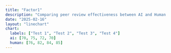 ```yaml
---
title: "Factor1"
description: "Comparing peer review effectiveness between AI and Human."
date: "2025-02-16"
layout: "linechart"
chart:
  labels: ["Test 1", "Test 2", "Test 3", "Test 4"]
  ai: [70, 75, 72, 70]
  human: [76, 82, 84, 85]
---
```

